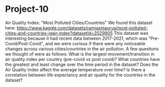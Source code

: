 # Project-10
Air Quality Index: "Most Polluted Cities/Countries"
We found this dataset here: https://www.kaggle.com/datasets/ramjasmaurya/most-polluted-cities-and-countries-iqair-index?datasetId=2029905
This dataset was interesting because it had recent data between 2017-2021, which was "Pre-Covid/Post-Covid", and we were curious if there were any noticeable changes across various cities/countries in the air pollution.
A few questions we thought of were as follows:
What is the largest movement/transition in air quality index per country (pre-covid vs post covid)?
What countries have the greatest and least change over the time period in the dataset?
Does the Air Quality Index affect the average temperature over time?
Is there a correlation between life expectancy and air quality for the countries in the dataset?
